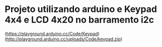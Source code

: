 # Projeto utilizando arduino e Keypad 4x4 e LCD 4x20 no barramento i2c 

(https://playground.arduino.cc/Code/Keypad)
(http://playground.arduino.cc/uploads/Code/keypad.zip)



